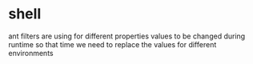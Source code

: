 # shell
ant filters are using for different properties values to be changed during runtime so that time we need to replace the values for different environments
